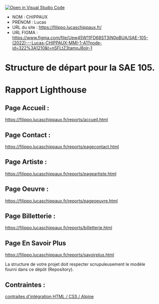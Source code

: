 [![Open in Visual Studio Code](https://classroom.github.com/assets/open-in-vscode-c66648af7eb3fe8bc4f294546bfd86ef473780cde1dea487d3c4ff354943c9ae.svg)](https://classroom.github.com/online_ide?assignment_repo_id=9708350&assignment_repo_type=AssignmentRepo)
- NOM : CHIPPAUX
- PRÉNOM : Lucas
- URL du site : https://filippo.lucaschippaux.fr/
- URL FIGMA : https://www.figma.com/file/Uew45W11FD68ST3iN0pBUA/SAE-105-(2022)---Lucas-CHIPPAUX-MMI-1-A1?node-id=322%3A1210&t=nSFLtZ3tamoJ8olr-1

# Structure de départ pour la SAE 105.



# Rapport Lighthouse

## Page Accueil :
https://filippo.lucaschippaux.fr/reports/accueil.html

## Page Contact :
https://filippo.lucaschippaux.fr/reports/pagecontact.html

## Page Artiste :
https://filippo.lucaschippaux.fr/reports/pageartiste.html

## Page Oeuvre :
https://filippo.lucaschippaux.fr/reports/pageoeuvre.html

## Page Billetterie :
https://filippo.lucaschippaux.fr/reports/billetterie.html

## Page En Savoir Plus
https://filippo.lucaschippaux.fr/reports/savoirplus.html












La structure de votre projet doit respecter scrupuleusement le modèle fourni dans ce dépôt (Repository).

## Contraintes :
[contraites d'intégration HTML / CSS / Alpine](https://moodle.univ-fcomte.fr/mod/page/view.php?id=645799)
